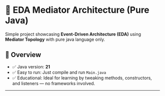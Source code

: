 # 🧭 EDA Mediator Architecture (Pure Java)

Simple project showcasing **Event-Driven Architecture (EDA)** using **Mediator Topology** with pure java language only.

## 📌 Overview

- ✅ Java version: **21**
- ✅ Easy to run: Just compile and run `Main.java`
- ✅ Educational: Ideal for learning by tweaking methods, constructors, and listeners — no frameworks involved.

---